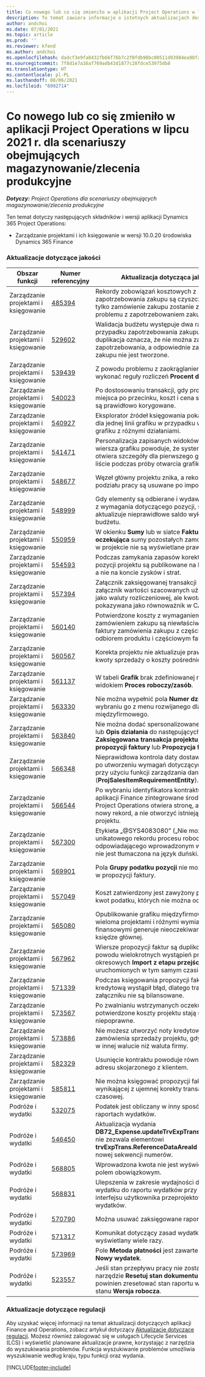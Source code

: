 ```yaml
---
title: Co nowego lub co się zmieniło w aplikacji Project Operations w lipcu 2021 r. dla scenariuszy obejmujących magazynowanie/zlecenia produkcyjne
description: To temat zawiera informacje o istotnych aktualizacjach dostępnych w wydaniu aplikacji Project Operations z lipca 2021 r. dla scenariuszy obejmujących magazynowanie/zlecenia produkcyjne.
author: andchoi
ms.date: 07/01/2021
ms.topic: article
ms.prod: ''
ms.reviewer: kfend
ms.author: andchoi
ms.openlocfilehash: dadcf3e9fa8432fb66f76b7c2f0fdb98bc00511d93984ea98fa30b4fc03fa426
ms.sourcegitcommit: 7f8d1e7a16af769adb43d1877c28fdce53975db8
ms.translationtype: HT
ms.contentlocale: pl-PL
ms.lasthandoff: 08/06/2021
ms.locfileid: "6992714"
---
```

# <a name="whats-new-or-changed-in-project-operations-july-2021-for-stockedproduction-based-scenarios"></a>Co nowego lub co się zmieniło w aplikacji Project Operations w lipcu 2021 r. dla scenariuszy obejmujących magazynowanie/zlecenia produkcyjne

_**Dotyczy:** Project Operations dla scenariuszy obejmujących magazynowanie/zlecenia produkcyjne_

Ten temat dotyczy następujących składników i wersji aplikacji Dynamics 365 Project Operations:

- Zarządzanie projektami i ich księgowanie w wersji 10.0.20 środowiska Dynamics 365 Finance
 
### <a name="quality-updates"></a>Aktualizacje dotyczące jakości
                                                                                                                                                                                  
| Obszar funkcji                      | Numer referencyjny| Aktualizacja dotycząca jakości                                                                                                                                                                          |
|-----------------------------------|--------|---------------------------------------------------------------------------------------------------------------------------------------------------------------------------------|
| Zarządzanie projektami i księgowanie | [485394](https://fix.lcs.dynamics.com/Issue/Details/?bugId=485394) | Rekordy zobowiązań kosztowych z zapotrzebowania zakupu są czyszczone, gdy tylko zamówienie zakupu zostanie zwolnione z problemu z zapotrzebowaniem zakupu.                                                                           |
| Zarządzanie projektami i księgowanie | [529602](https://fix.lcs.dynamics.com/Issue/Details/?bugId=529602) | Walidacja budżetu występuje dwa razy w przypadku zapotrzebowania zakupu. Ta duplikacja oznacza, że nie można zamknąć zapotrzebowania, a odpowiednie zamówienie zakupu nie jest tworzone.                                                                                                                        |
| Zarządzanie projektami i księgowanie | [539439](https://fix.lcs.dynamics.com/Issue/Details/?bugId=539439) | Z powodu problemu z zaokrąglaniem nie można wykonać reguły rozliczeń **Procent do rozliczania**.                                                                              |
| Zarządzanie projektami i księgowanie | [540023](https://fix.lcs.dynamics.com/Issue/Details/?bugId=540023) | Po dostosowaniu transakcji, gdy procent ma miejsca po przecinku, koszt i cena sprzedaży nie są prawidłowo korygowane.                                      |
| Zarządzanie projektami i księgowanie | [540927](https://fix.lcs.dynamics.com/Issue/Details/?bugId=540927) | Eksplorator źródeł księgowania pokazuje godziny dla jednej linii grafiku w przypadku wielu wierszy grafiku z różnymi działaniami.                                      |
| Zarządzanie projektami i księgowanie | [541471](https://fix.lcs.dynamics.com/Issue/Details/?bugId=541471) | Personalizacja zapisanych widoków i szczegółów wiersza grafiku powoduje, że system zawsze otwiera szczegóły dla pierwszego grafiku na liście podczas próby otwarcia grafiku.  |
| Zarządzanie projektami i księgowanie | [548677](https://fix.lcs.dynamics.com/Issue/Details/?bugId=548677) | Węzeł główny projektu znika, a rekordy struktury podziału pracy są usuwane po imporcie.                                                                                             |
| Zarządzanie projektami i księgowanie | [548999](https://fix.lcs.dynamics.com/Issue/Details/?bugId=548999) | Gdy elementy są odbierane i wydawane w części z wymagania dotyczącego pozycji, system aktualizuje nieprawidłowe saldo wykorzystania budżetu. |
| Zarządzanie projektami i księgowanie | [550959](https://fix.lcs.dynamics.com/Issue/Details/?bugId=550959) | W okienku **Sumy** lub w siatce **Faktura oczekująca** sumy pozostałych zamówień zakupu w projekcie nie są wyświetlane prawidłowo.                                                                  |
| Zarządzanie projektami i księgowanie | [554593](https://fix.lcs.dynamics.com/Issue/Details/?bugId=554593) | Podczas zamykania zapasów korekty kosztów pozycji projektu są publikowane na koncie salda, a nie na koncie zysków i strat.                                                            |
| Zarządzanie projektami i księgowanie | [557394](https://fix.lcs.dynamics.com/Issue/Details/?bugId=557394) | Załącznik zaksięgowanej transakcji projektu i załącznik wartości szacowanych używają USD jako waluty rozliczeniowej, ale kwota jest pokazywana jako równoważnik w CAD.              |
| Zarządzanie projektami i księgowanie | [560140](https://fix.lcs.dynamics.com/Issue/Details/?bugId=560140) | Potwierdzone koszty z wymaganiem pozycji i zamówieniem zakupu są niewłaściwe w procesie faktury zamówienia zakupu z częściowym odbiorem produktu i częściowym fakturowaniem.       |
| Zarządzanie projektami i księgowanie | [560567](https://fix.lcs.dynamics.com/Issue/Details/?bugId=560567) | Korekta projektu nie aktualizuje prawidłowo kwoty sprzedaży o koszty pośrednie.                                                                                    |
| Zarządzanie projektami i księgowanie | [561137](https://fix.lcs.dynamics.com/Issue/Details/?bugId=561137) | W tabeli **Grafik** brak zdefiniowanej relacji z widokiem **Proces roboczy/zasób**.                                                                                   |
| Zarządzanie projektami i księgowanie | [563330](https://fix.lcs.dynamics.com/Issue/Details/?bugId=563330) | Nie można wypełnić pola **Numer działania** po wybraniu go z menu rozwijanego dla grafiku międzyfirmowego.                                                                 |
| Zarządzanie projektami i księgowanie | [563840](https://fix.lcs.dynamics.com/Issue/Details/?bugId=563840) | Nie można dodać spersonalizowanego pola **Cel** lub **Opis działania** do następujących stron: **Zaksięgowana transakcja projektu**, **Tworzenie propozycji faktury** lub **Propozycja faktury**.  |
| Zarządzanie projektami i księgowanie | [566348](https://fix.lcs.dynamics.com/Issue/Details/?bugId=566348) | Nieprawidłowa kontrola daty dostawy następuje po utworzeniu wymagań dotyczących pozycji przy użyciu funkcji zarządzania danymi (**ProjSalesItemRequirementEntity**).                                              |
| Zarządzanie projektami i księgowanie | [566544](https://fix.lcs.dynamics.com/Issue/Details/?bugId=566544) | Po wybraniu identyfikatora kontraktu projektu w aplikacji Finance zintegrowane środowisko Project Operations otwiera stronę, aby utworzyć nowy rekord, a nie otworzyć istniejący kontrakt projektu.                                                                                                                 |
| Zarządzanie projektami i księgowanie | [567300](https://fix.lcs.dynamics.com/Issue/Details/?bugId=567300) |  Etykieta „@SYS4083080” („Nie można znaleźć unikatowego rekordu procesu roboczego odpowiadającego wprowadzonym wartościom”) nie jest tłumaczona na język duński.                                |
| Zarządzanie projektami i księgowanie | [569901](https://fix.lcs.dynamics.com/Issue/Details/?bugId=569901) | Pola **Grupy podatku pozycji** nie można edytować w propozycji faktury.                                                                               |
| Zarządzanie projektami i księgowanie | [557049](https://fix.lcs.dynamics.com/Issue/Details/?bugId=557049) | Koszt zatwierdzony jest zawyżony przy użyciu kwot podatku, których nie można odliczać.                                                                                                    |
| Zarządzanie projektami i księgowanie | [565080](https://fix.lcs.dynamics.com/Issue/Details/?bugId=565080) | Opublikowanie grafiku międzyfirmowego z wieloma projektami i różnymi wymiarami finansowymi generuje nieoczekiwane wartości w księdze głównej.                             |
| Zarządzanie projektami i księgowanie | [567962](https://fix.lcs.dynamics.com/Issue/Details/?bugId=567962) | Wiersze propozycji faktur są duplikowane z powodu wielokrotnych wystąpień procesów okresowych **Import z etapu przejściowego** uruchomionych w tym samym czasie.                                      |
| Zarządzanie projektami i księgowanie | [571339](https://fix.lcs.dynamics.com/Issue/Details/?bugId=571339) | Podczas księgowania propozycji faktury z notą kredytową wystąpił błąd, dlatego transakcje w załączniku nie są bilansowane.    |
| Zarządzanie projektami i księgowanie | [573567](https://fix.lcs.dynamics.com/Issue/Details/?bugId=573567) | Po zwalnianiu wstrzymanych oczekujących faktur potwierdzone koszty projektu stają się niepoprawne.                                                                             |
| Zarządzanie projektami i księgowanie | [573886](https://fix.lcs.dynamics.com/Issue/Details/?bugId=573886) | Nie możesz utworzyć noty kredytowej dla zamówienia sprzedaży projektu, gdy podatek jest w innej walucie niż waluta firmy.                                      |
| Zarządzanie projektami i księgowanie | [582329](https://fix.lcs.dynamics.com/Issue/Details/?bugId=582329) | Usunięcie kontraktu powoduje również usunięcie adresu skojarzonego z klientem.                                                                                     |
| Zarządzanie projektami i księgowanie | [585811](https://fix.lcs.dynamics.com/Issue/Details/?bugId=585811) | Nie można księgować propozycji faktury wynikającej z ujemnej korekty transakcji czasowej.                                                                    |
| Podróże i wydatki                  | [532075](https://fix.lcs.dynamics.com/Issue/Details/?bugId=532075) | Podatek jest obliczany w inny sposób w raportach wydatków.                                                                                                                  |
| Podróże i wydatki                  | [546450](https://fix.lcs.dynamics.com/Issue/Details/?bugId=546450) | Aktualizacja wydania **DB72_Expense.updateTrvExpTransProjTransId()** nie zezwala elementowi **trvExpTrans.ReferenceDataAreaId** na tworzenie nowej sekwencji numerów.                    |
| Podróże i wydatki                  | [568805](https://fix.lcs.dynamics.com/Issue/Details/?bugId=568805) | Wprowadzona kwota nie jest wyświetlana z polem obowiązkowym.                                                                                                             |
| Podróże i wydatki                  | [568831](https://fix.lcs.dynamics.com/Issue/Details/?bugId=568831) | Ulepszenia w zakresie wydajności dołączania wydatku do raportu wydatków przy użyciu interfejsu użytkownika przeprojektowanych wydatków.                                                            |
| Podróże i wydatki                  | [570790](https://fix.lcs.dynamics.com/Issue/Details/?bugId=570790) | Można usuwać zaksięgowane raporty wydatków.                                                                                           |
| Podróże i wydatki                  | [571317](https://fix.lcs.dynamics.com/Issue/Details/?bugId=571317) | Komunikat dotyczący zasad wydatków jest wyświetlany wiele razy.                                                                                                       |
| Podróże i wydatki                  | [573969](https://fix.lcs.dynamics.com/Issue/Details/?bugId=573969) | Pole **Metoda płatności** jest zawarte w okienku **Nowy wydatek**.                                                                                                      |
| Podróże i wydatki                  | [523557](https://fix.lcs.dynamics.com/Issue/Details/?bugId=523557) | Jeśli stan przepływu pracy nie został znaleziony, narzędzie **Resetuj stan dokumentu wydatku** powinien zresetować stan raportu wydatków do stanu **Wersja robocza**. 

### <a name="regulatory-updates"></a>Aktualizacje dotyczące regulacji
Aby uzyskać więcej informacji na temat aktualizacji dotyczących aplikacji Finance and Operations, zobacz artykuł dotyczący [Aktualizacje dotyczące regulacji](/dynamics365/finance/localizations/regulatory-updates). Możesz również zalogować się w usługach Lifecycle Services (LCS) i wyświetlić planowane aktualizacje prawne, korzystając z narzędzia do wyszukiwania problemów. Funkcja wyszukiwanie problemów umożliwia wyszukiwanie według kraju, typu funkcji oraz wydania.


[!INCLUDE[footer-include](../../includes/footer-banner.md)]
